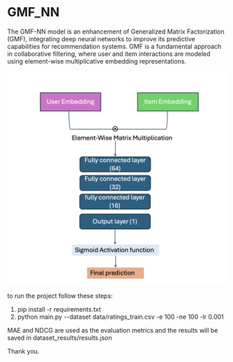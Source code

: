 # GMF_NN
The GMF-NN model is an enhancement of Generalized Matrix Factorization (GMF), integrating deep neural networks to improve its predictive capabilities for recommendation systems. GMF is a fundamental approach in collaborative filtering, where user and item interactions are modeled using element-wise multiplicative embedding representations.

![Alt Text](diagram.png)


to run the project follow these steps:

1. pip install -r requirements.txt
2. python main.py --dataset data/ratings_train.csv -e 100 -ne 100 -lr 0.001

 MAE and NDCG are used as the evaluation metrics and the results will be saved in dataset_results/results.json

 Thank you.

